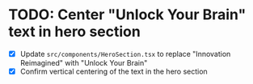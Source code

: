 # TODO: Center "Unlock Your Brain" text in hero section

- [x] Update `src/components/HeroSection.tsx` to replace "Innovation Reimagined" with "Unlock Your Brain"
- [x] Confirm vertical centering of the text in the hero section
